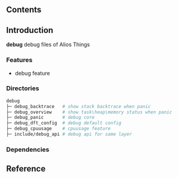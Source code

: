 ## Contents

## Introduction
**debug** debug files of Alios Things

### Features
- debug feature

### Directories

```sh
debug
├─ debug_backtrace   # show stack backtrace when panic
├─ debug_overview    # show task\heap\memory status when panic
├─ debug_panic       # debug core
├─ debug_dft_config  # debug default config
├─ debug_cpuusage    # cpuusage feature
├─ include/debug_api # debug api for same layer
```
### Dependencies

## Reference
